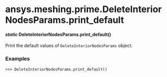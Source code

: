 <a id="ansys-meshing-prime-deleteinteriornodesparams-print-default"></a>

# ansys.meshing.prime.DeleteInteriorNodesParams.print_default

<a id="ansys.meshing.prime.DeleteInteriorNodesParams.print_default"></a>

#### *static* DeleteInteriorNodesParams.print_default()

Print the default values of `DeleteInteriorNodesParams` object.

### Examples

```pycon
>>> DeleteInteriorNodesParams.print_default()
```

<!-- !! processed by numpydoc !! -->
